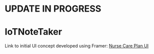 # UPDATE IN PROGRESS
# IoTNoteTaker

Link to initial UI concept developed using Framer: [Nurse Care Plan UI](https://framer.cloud/VQNat)
